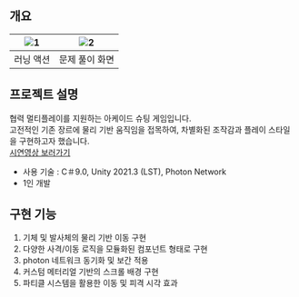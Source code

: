 ## 개요
|![1](https://github.com/user-attachments/assets/06594eed-ac32-434f-a311-229c8872f488)|![2](https://github.com/user-attachments/assets/16b81325-d7bb-4979-94e8-4dbc39a27eda)|
|:---:|:---:|
|러닝 액션|문제 풀이 화면|

## 프로젝트 설명
협력 멀티플레이를 지원하는 아케이드 슈팅 게임입니다.<br>
고전적인 기존 장르에 물리 기반 움직임을 접목하여, 차별화된 조작감과 플레이 스타일을 구현하고자 했습니다.<br>
[시연영상 보러가기](https://www.youtube.com/watch?v=Uf_m21YG0S0)

- 사용 기술 : C＃9.0, Unity 2021.3 (LST), Photon Network
- 1인 개발

## 구현 기능
1. 기체 및 발사체의 물리 기반 이동 구현
2. 다양한 사격/이동 로직을 모듈화된 컴포넌트 형태로 구현
3. photon 네트워크 동기화 및 보간 적용 
4. 커스텀 메터리얼 기반의 스크롤 배경 구현
5. 파티클 시스템을 활용한 이동 및 피격 시각 효과
